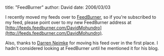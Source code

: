 
title: "FeedBurner"
author: David
date: 2006/03/03

I recently moved my feeds over to [FeedBurner](http://www.feedburner.com/), so if you're subscribed to my feed, please point over to my new FeedBurner address at [http://feeds.feedburner.com/DavidMohundro](http://feeds.feedburner.com/DavidMohundro).

Also, thanks to [Darren Neimke](http://markitup.com/Posts/Post.aspx?postId=1e53652e-36a3-449a-b970-04229eff0299) for moving his feed over in the first place. I hadn't considered looking at FeedBurner until he mentioned it for his blog.
